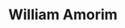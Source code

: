 ---
title: "William Amorim"
cargo: "Sócio e Professor"
foto: "/img/equipe/william.jpeg"
facebook: "https://www.facebook.com/wmoarim"
linkedin: "https://www.linkedin.com/in/william-amorim-776162108/"
twitter: "https://twitter.com/Williamorim89"
github: "https://github.com/williamorim"
bio: 'Bacharel e Mestre em Estatística. Doutorando em Estatística pelo IME-USP com projeto de pesquisa na área de poluição do ar (https://www.rpollution.com/). Trabalhando diaramente com análise de dados e programação em R. Escritor nas horas vagas.'
---